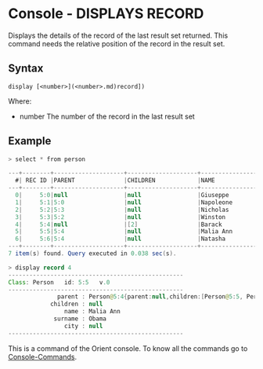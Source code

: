 # Console - DISPLAYS RECORD

Displays the details of the record of the last result set returned. This command needs the relative position of the record in the result set.

## Syntax

```
display [<number>](<number>.md)record])
```

Where:

- number         The number of the record in the last result set

## Example

```java
> select * from person

---+--------+--------------------+--------------------+--------------------+--------------------+--------------------
  #| REC ID |PARENT              |CHILDREN            |NAME                |SURNAME             |CITY
---+--------+--------------------+--------------------+--------------------+--------------------+--------------------
  0|     5:0|null                |null                |Giuseppe            |Garibaldi           |-6:0
  1|     5:1|5:0                 |null                |Napoleone           |Bonaparte           |-6:0
  2|     5:2|5:3                 |null                |Nicholas            |Churcill            |-6:1
  3|     5:3|5:2                 |null                |Winston             |Churcill            |-6:1
  4|     5:4|null                |[2]                 |Barack              |Obama               |-6:2
  5|     5:5|5:4                 |null                |Malia Ann           |Obama               |null
  6|     5:6|5:4                 |null                |Natasha             |Obama               |null
---+--------+--------------------+--------------------+--------------------+--------------------+--------------------
7 item(s) found. Query executed in 0.038 sec(s).

> display record 4
--------------------------------------------------
Class: Person   id: 5:5   v.0
--------------------------------------------------
              parent : Person@5:4{parent:null,children:[Person@5:5, Person@5:6],name:Barack,surname:Obama,city:City@-6:2}
            children : null
                name : Malia Ann
             surname : Obama
                city : null
--------------------------------------------------
```

This is a command of the Orient console. To know all the commands go to [Console-Commands](Console-Commands.md).
